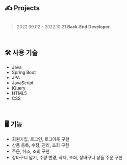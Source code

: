 ## ✍️ Projects
  <img src="https://github.com/kimsoohyun3/Development_Lesson_Project/assets/127597074/26d90379-b348-401b-9d29-a7f4c1a64020" alt=""/>

> 2022.09.02 - 2022.10.21
> **Back-End Developer**

<br/>

## 🛠 사용 기술
- Java
- Spring Boot
- JPA
- JavaScript
- jQuery
- HTML5
- CSS

<br/>

## 🖥 기능
- 회원가입, 로그인, 로그아웃 구현
- 상품 등록, 수정, 관리, 조회 구현
- 주문, 취소, 조회 구현
- 장바구니 담기, 수량 변경, 삭제, 조회,  장바구니 상품 주문 구현
